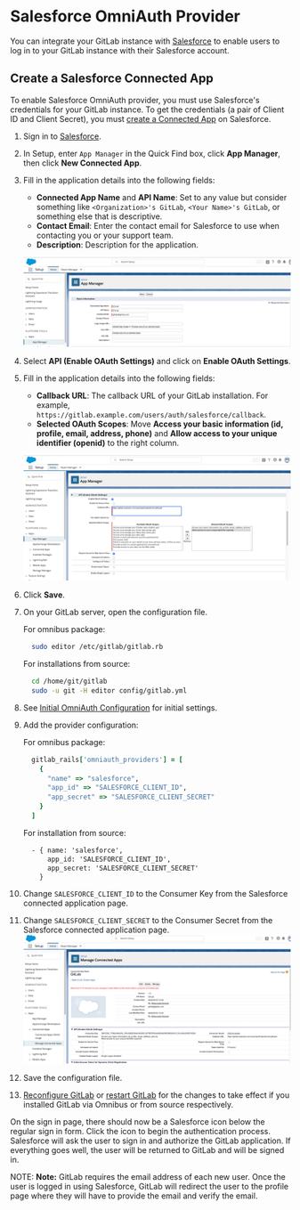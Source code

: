 # Salesforce OmniAuth Provider

You can integrate your GitLab instance with [Salesforce](https://www.salesforce.com/) to enable users to log in to your GitLab instance with their Salesforce account.

## Create a Salesforce Connected App

To enable Salesforce OmniAuth provider, you must use Salesforce's credentials for your GitLab instance.
To get the credentials (a pair of Client ID and Client Secret), you must [create a Connected App](https://help.salesforce.com/articleView?id=connected_app_create.htm&type=5) on Salesforce.

1.  Sign in to [Salesforce](https://login.salesforce.com/).

1.  In Setup, enter `App Manager` in the Quick Find box, click **App Manager**, then click **New Connected App**.

1.  Fill in the application details into the following fields:
    - **Connected App Name** and **API Name**: Set to any value but consider something like `<Organization>'s GitLab`, `<Your Name>'s GitLab`, or something else that is descriptive.
    - **Contact Email**: Enter the contact email for Salesforce to use when contacting you or your support team.
    - **Description**: Description for the application.

    ![Salesforce App Details](img/salesforce_app_details.png)
1.  Select **API (Enable OAuth Settings)** and click on **Enable OAuth Settings**.
1.  Fill in the application details into the following fields:
    - **Callback URL**: The callback URL of your GitLab installation. For example, `https://gitlab.example.com/users/auth/salesforce/callback`.
    - **Selected OAuth Scopes**: Move **Access your basic information (id, profile, email, address, phone)** and **Allow access to your unique identifier (openid)** to the right column.

    ![Salesforce Oauth App Details](img/salesforce_oauth_app_details.png)
1. Click **Save**.

1.  On your GitLab server, open the configuration file.

    For omnibus package:

    ```sh
      sudo editor /etc/gitlab/gitlab.rb
    ```

    For installations from source:

    ```sh
      cd /home/git/gitlab
      sudo -u git -H editor config/gitlab.yml
    ```

1.  See [Initial OmniAuth Configuration](omniauth.md#initial-omniauth-configuration) for initial settings.

1.  Add the provider configuration:

    For omnibus package:

    ```ruby
      gitlab_rails['omniauth_providers'] = [
        {
          "name" => "salesforce",
          "app_id" => "SALESFORCE_CLIENT_ID",
          "app_secret" => "SALESFORCE_CLIENT_SECRET"
        }
      ]
    ```

    For installation from source:

    ```
      - { name: 'salesforce',
          app_id: 'SALESFORCE_CLIENT_ID',
          app_secret: 'SALESFORCE_CLIENT_SECRET'
        }
    ```
1.  Change `SALESFORCE_CLIENT_ID` to the Consumer Key from the Salesforce connected application page.
1.  Change `SALESFORCE_CLIENT_SECRET` to the Consumer Secret from the Salesforce connected application page.
    ![Salesforce App Secret Details](img/salesforce_app_secret_details.png)

1.  Save the configuration file.
1.  [Reconfigure GitLab]( ../administration/restart_gitlab.md#omnibus-gitlab-reconfigure ) or [restart GitLab]( ../administration/restart_gitlab.md#installations-from-source ) for the changes to take effect if you installed GitLab via Omnibus or from source respectively.

On the sign in page, there should now be a Salesforce icon below the regular sign in form.
Click the icon to begin the authentication process. Salesforce will ask the user to sign in and authorize the GitLab application.
If everything goes well, the user will be returned to GitLab and will be signed in.

NOTE: **Note:**
GitLab requires the email address of each new user. Once the user is logged in using Salesforce, GitLab will redirect the user to the profile page where they will have to provide the email and verify the email.